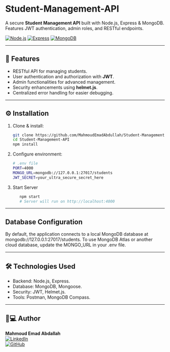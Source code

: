 # Student-Management-API

A secure **Student Management API** built with Node.js, Express & MongoDB. Features JWT authentication, admin roles, and RESTful endpoints. 

[![Node.js](https://img.shields.io/badge/Node.js-16%2B-green)](https://nodejs.org)
[![Express](https://img.shields.io/badge/Express-4.x-lightgrey)](https://expressjs.com)
[![MongoDB](https://img.shields.io/badge/MongoDB-5%2B-brightgreen)](https://www.mongodb.com)

-----

## 🚀 Features  
- RESTful API for managing students.  
- User authentication and authorization with **JWT**.  
- Admin functionalities for advanced management.  
- Security enhancements using **helmet.js**.  
- Centralized error handling for easier debugging.  

-----


## ⚙️ Installation  
1. Clone & install:  
   ```bash  
   git clone https://github.com/MahmoudEmadAbdullah/Student-Management-API.git  
   cd Student-Management-API  
   npm install

  2. Configure environment:
      ```bash 
      # .env file  
      PORT=4000  
      MONGO_URL=mongodb://127.0.0.1:27017/students  
      JWT_SECRET=your_ultra_secure_secret_here

   3. Start Server
      ```bash 
         npm start  
         # Server will run on http://localhost:4000  


-----

## Database Configuration
By default, the application connects to a local MongoDB database at mongodb://127.0.0.1:27017/students. To use MongoDB Atlas or another cloud database, update the MONGO_URL in your .env file.

-----

## 🛠️ Technologies Used
- Backend: Node.js, Express.
- Database: MongoDB, Mongoose.
- Security: JWT, Helmet.js.
- Tools: Postman, MongoDB Compass.

-----

## 👨💻 Author  
**Mahmoud Emad Abdallah**  
[![LinkedIn](https://img.shields.io/badge/LinkedIn-Connect-blue)](https://www.linkedin.com/in/mahmoud-emad-8979311b4)  
[![GitHub](https://img.shields.io/badge/GitHub-Profile-black)](https://github.com/MahmoudEmadAbdullah)  




